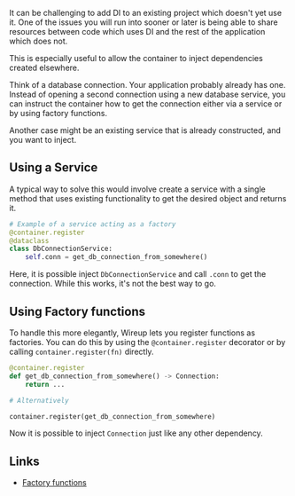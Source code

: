 It can be challenging to add DI to an existing project which doesn't yet use it. One of the issues you will run into
sooner or later is being able to share resources between code which uses DI and the rest of the application 
which does not. 

This is especially useful to allow the container to inject dependencies created elsewhere.

Think of a database connection. Your application probably already has one. Instead of opening a second connection
using a new database service, you can instruct the container how to get the connection either via a service or
by using factory functions.

Another case might be an existing service that is already constructed, and you want to inject.

## Using a Service

A typical way to solve this would involve create a service with a single method 
that uses existing functionality to get the desired object and returns it.

```python
# Example of a service acting as a factory
@container.register
@dataclass
class DbConnectionService:
    self.conn = get_db_connection_from_somewhere()
```

Here, it is possible inject `DbConnectionService` and call `.conn` to get the connection. While this works, it's not the best way to go.

## Using Factory functions

To handle this more elegantly, Wireup lets you register functions as factories. 
You can do this by using the `@container.register` decorator or by calling `container.register(fn)` directly.


```python
@container.register
def get_db_connection_from_somewhere() -> Connection:
    return ...

# Alternatively

container.register(get_db_connection_from_somewhere)
```

Now it is possible to inject `Connection` just like any other dependency. 


## Links

* [Factory functions](factory_functions.md)
